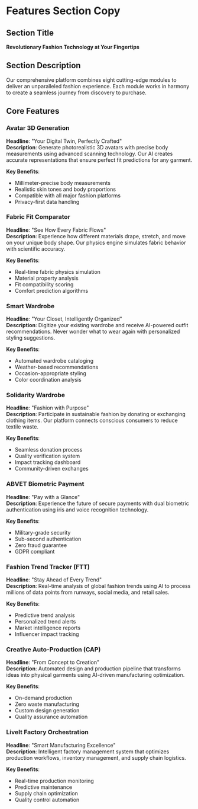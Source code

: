 # Features Section Copy

## Section Title
**Revolutionary Fashion Technology at Your Fingertips**

## Section Description
Our comprehensive platform combines eight cutting-edge modules to deliver an unparalleled fashion experience. Each module works in harmony to create a seamless journey from discovery to purchase.

## Core Features

### Avatar 3D Generation
**Headline**: "Your Digital Twin, Perfectly Crafted"  
**Description**: Generate photorealistic 3D avatars with precise body measurements using advanced scanning technology. Our AI creates accurate representations that ensure perfect fit predictions for any garment.

**Key Benefits**:
- Millimeter-precise body measurements
- Realistic skin tones and body proportions
- Compatible with all major fashion platforms
- Privacy-first data handling

### Fabric Fit Comparator
**Headline**: "See How Every Fabric Flows"  
**Description**: Experience how different materials drape, stretch, and move on your unique body shape. Our physics engine simulates fabric behavior with scientific accuracy.

**Key Benefits**:
- Real-time fabric physics simulation
- Material property analysis
- Fit compatibility scoring
- Comfort prediction algorithms

### Smart Wardrobe
**Headline**: "Your Closet, Intelligently Organized"  
**Description**: Digitize your existing wardrobe and receive AI-powered outfit recommendations. Never wonder what to wear again with personalized styling suggestions.

**Key Benefits**:
- Automated wardrobe cataloging
- Weather-based recommendations
- Occasion-appropriate styling
- Color coordination analysis

### Solidarity Wardrobe
**Headline**: "Fashion with Purpose"  
**Description**: Participate in sustainable fashion by donating or exchanging clothing items. Our platform connects conscious consumers to reduce textile waste.

**Key Benefits**:
- Seamless donation process
- Quality verification system
- Impact tracking dashboard
- Community-driven exchanges

### ABVET Biometric Payment
**Headline**: "Pay with a Glance"  
**Description**: Experience the future of secure payments with dual biometric authentication using iris and voice recognition technology.

**Key Benefits**:
- Military-grade security
- Sub-second authentication
- Zero fraud guarantee
- GDPR compliant

### Fashion Trend Tracker (FTT)
**Headline**: "Stay Ahead of Every Trend"  
**Description**: Real-time analysis of global fashion trends using AI to process millions of data points from runways, social media, and retail sales.

**Key Benefits**:
- Predictive trend analysis
- Personalized trend alerts
- Market intelligence reports
- Influencer impact tracking

### Creative Auto-Production (CAP)
**Headline**: "From Concept to Creation"  
**Description**: Automated design and production pipeline that transforms ideas into physical garments using AI-driven manufacturing optimization.

**Key Benefits**:
- On-demand production
- Zero waste manufacturing
- Custom design generation
- Quality assurance automation

### LiveIt Factory Orchestration
**Headline**: "Smart Manufacturing Excellence"  
**Description**: Intelligent factory management system that optimizes production workflows, inventory management, and supply chain logistics.

**Key Benefits**:
- Real-time production monitoring
- Predictive maintenance
- Supply chain optimization
- Quality control automation
